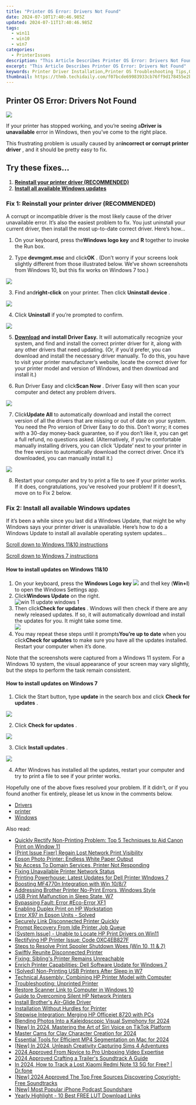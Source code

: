 ```yaml
---
title: "Printer OS Error: Drivers Not Found"
date: 2024-07-10T17:40:46.985Z
updated: 2024-07-11T17:40:46.985Z
tags:
  - win11
  - win10
  - win7
categories:
  - PrinterIssues
description: "This Article Describes Printer OS Error: Drivers Not Found"
excerpt: "This Article Describes Printer OS Error: Drivers Not Found"
keywords: Printer Driver Installation,Printer OS Troubleshooting Tips,OS Error Printer Not Recognized,Troubleshoot Printer OS Not Detected,Printer Driver Error Fixes,Printer OS Not Finding Drivers,Printer OS Error Solutions
thumbnail: https://thmb.techidaily.com/f07bcde69983933cb76ff9d178455e2b69ef74b8fc7b5950817350ad54cf2512.png
---
```


## Printer OS Error: Drivers Not Found

![](https://images.drivereasy.com/wp-content/uploads/2019/01/Printer-driver-unavailable-windows-e1547502552656.gif)

 If your printer has stopped working, and you’re seeing a**Driver is unavailable** error in Windows, then you’ve come to the right place.

 This frustrating problem is usually caused by an**incorrect or corrupt printer driver** , and it should be pretty easy to fix.

## Try these fixes…

1. **[Reinstall your printer driver (RECOMMENDED)](#method1)**
2. **[Install all available Windows updates](#method2)**

### Fix 1: Reinstall your printer driver (RECOMMENDED)

 A corrupt or incompatible driver is the most likely cause of the driver unavailable error. It’s also the easiest problem to fix. You just uninstall your current driver, then install the most up-to-date correct driver. Here’s how…

 1) On your keyboard, press the**Windows logo key** and **R**  together to invoke the Run box.

 2) Type **devmgmt.msc**  and click**OK** . (Don’t worry if your screens look slightly different from those illustrated below. We’ve shown screenshots from Windows 10, but this fix works on Windows 7 too.)

![](https://images.drivereasy.com/wp-content/uploads/2017/11/img_5a164dca2109f.png)

 3) Find and**right-click** on your printer. Then click **Uninstall device** .

![](https://images.drivereasy.com/wp-content/uploads/2017/11/img_5a16664c47596.png)

 4) Click **Uninstall**  if you’re prompted to confirm.

![](https://images.drivereasy.com/wp-content/uploads/2017/11/img_5a166d61b6e23.png)

 5) **[Download](https://tools.techidaily.com/drivereasy/download/) and install Driver Easy.** It will automatically recognize your system, and find and install the correct printer driver for it, along with any other drivers that need updating. (Or, if you’d prefer, you can download and install the necessary driver manually. To do this, you have to visit your printer manufacturer’s website, locate the correct driver for your printer model and version of Windows, and then download and install it.)

 6) Run Driver Easy and click**Scan Now** . Driver Easy will then scan your computer and detect any problem drivers.

![](https://images.drivereasy.com/wp-content/uploads/2017/11/img_5a1672bcbc0a7.jpg)

 7) Click**Update All** to automatically download and install the correct version of all the drivers that are missing or out of date on your system. You need the Pro version of Driver Easy to do this. Don’t worry; it comes with a 30-day money-back guarantee, so if you don’t like it, you can get a full refund, no questions asked. (Alternatively, if you’re comfortable manually installing drivers, you can click ‘Update’ next to your printer in the free version to automatically download the correct driver. Once it’s downloaded, you can manually install it.)

![](https://images.drivereasy.com/wp-content/uploads/2017/11/img_5a166e3214a67.jpg)

 8) Restart your computer and try to print a file to see if your printer works. If it does, congratulations, you’ve resolved your problem! If it doesn’t, move on to Fix 2 below.

### Fix 2: Install all available Windows updates

 If it’s been a while since you last did a Windows Update, that might be why Windows says your printer driver is unavailable. Here’s how to do a Windows Update to install all available operating system updates…

[Scroll down to Windows 11&10 instructions](#guide1)

[Scroll down to Windows 7 instructions](#guide2)

#### How to install updates on Windows 11&10

1. On your keyboard, press the **Windows Logo key** ![](https://images.drivereasy.com/wp-content/uploads/2023/10/windows-logo.png) and the**I** key (**Win+I**) to open the Windows Settings app.
2. Click**Windows Update** on the right.  
![win 11 update windows 1](https://images.drivereasy.com/wp-content/uploads/2023/10/win-11-update-windows-1.jpg)
3. Then click**Check for updates** . Windows will then check if there are any newly released updates. If so, it will automatically download and install the updates for you. It might take some time.  
![](https://images.drivereasy.com/wp-content/uploads/2023/10/win-11-update-windows-2.jpg)
4. You may repeat these steps until it prompts**You’re up to date** when you click**Check for updates** to make sure you have all the updates installed. Restart your computer when it’s done.

 Note that the screenshots were captured from a Windows 11 system. For a Windows 10 system, the visual appearance of your screen may vary slightly, but the steps to perform the task remain consistent.

#### How to install updates on Windows 7

 1) Click the Start button, type **update**  in the search box and click **Check for updates** .

![](https://images.drivereasy.com/wp-content/uploads/2017/11/img_5a167ac767596.jpg)

 2) Click **Check for updates** .

![](https://images.drivereasy.com/wp-content/uploads/2017/11/img_5a167b717a88d.jpg)

 3) Click **Install updates** .

![](https://images.drivereasy.com/wp-content/uploads/2017/11/img_5a167d918e4c5.png)

 4) After Windows has installed all the updates, restart your computer and try to print a file to see if your printer works.

 Hopefully one of the above fixes resolved your problem. If it didn’t, or if you found another fix entirely, please let us know in the comments below.

* [Drivers](https://tools.techidaily.com/drivereasy/download/)
* [printer](https://tools.techidaily.com/drivereasy/download/)
* [Windows](https://tools.techidaily.com/drivereasy/download/)

<ins class="adsbygoogle"
     style="display:block"
     data-ad-format="autorelaxed"
     data-ad-client="ca-pub-7571918770474297"
     data-ad-slot="1223367746"></ins>



<ins class="adsbygoogle"
     style="display:block"
     data-ad-client="ca-pub-7571918770474297"
     data-ad-slot="8358498916"
     data-ad-format="auto"
     data-full-width-responsive="true"></ins>



<span class="atpl-alsoreadstyle">Also read:</span>
<div><ul>
<li><a href="https://printer-issues.techidaily.com/quickly-rectify-non-printing-problem-top-5-techniques-to-aid-canon-print-on-window-11/"><u>Quickly Rectify Non-Printing Problem: Top 5 Techniques to Aid Canon Print on Window 11</u></a></li>
<li><a href="https://printer-issues.techidaily.com/print-issue-fixer-regain-lost-network-print-visibility/"><u>[Print Issue Fixer] Regain Lost Network Print Visibility</u></a></li>
<li><a href="https://printer-issues.techidaily.com/epson-photo-printer-endless-white-paper-output/"><u>Epson Photo Printer: Endless White Paper Output</u></a></li>
<li><a href="https://printer-issues.techidaily.com/no-access-to-domain-services-printer-not-responding/"><u>No Access To Domain Services, Printer Not Responding</u></a></li>
<li><a href="https://printer-issues.techidaily.com/fixing-unavailable-printer-network-status/"><u>Fixing Unavailable Printer Network Status</u></a></li>
<li><a href="https://printer-issues.techidaily.com/printing-powerhouse-latest-updates-for-dell-printer-windows-7/"><u>Printing Powerhouse: Latest Updates for Dell Printer WIndows 7</u></a></li>
<li><a href="https://printer-issues.techidaily.com/boosting-mf4770n-integration-with-win-1087/"><u>Boosting MF4770n Integration with Win 10/8/7</u></a></li>
<li><a href="https://printer-issues.techidaily.com/addressing-brother-printer-no-print-errors-windows-style/"><u>Addressing Brother Printer No-Print Errors, Windows Style</u></a></li>
<li><a href="https://printer-issues.techidaily.com/usb-print-malfunction-in-sleep-state-w7/"><u>USB Print Malfunction in Sleep State, W7</u></a></li>
<li><a href="https://printer-issues.techidaily.com/bypassing-fault-error-eco-error-xf1/"><u>Bypassing Fault: Error #Eco-Error XF1</u></a></li>
<li><a href="https://printer-issues.techidaily.com/enabling-duplex-print-on-hp-workstation/"><u>Enabling Duplex Print on HP Workstation</u></a></li>
<li><a href="https://printer-issues.techidaily.com/error-x97-in-epson-units-solved/"><u>Error X97 in Epson Units - Solved</u></a></li>
<li><a href="https://printer-issues.techidaily.com/securely-link-disconnected-printer-quickly/"><u>Securely Link Disconnected Printer Quickly</u></a></li>
<li><a href="https://printer-issues.techidaily.com/prompt-recovery-from-idle-printer-job-queue/"><u>Prompt Recovery From Idle Printer Job Queue</u></a></li>
<li><a href="https://printer-issues.techidaily.com/system-issue-unable-to-locate-hp-print-drivers-on-win11/"><u>[System Issue] - Unable to Locate HP Print Drivers on Win11</u></a></li>
<li><a href="https://printer-issues.techidaily.com/rectifying-hp-printer-issue-code-oxc4eb827f/"><u>Rectifying HP Printer Issue: Code OXC4EB827F</u></a></li>
<li><a href="https://printer-issues.techidaily.com/steps-to-resolve-print-spooler-shutdown-woes-win-10-11-and-7/"><u>Steps to Resolve Print Spooler Shutdown Woes (Win 10, 11 & 7)</u></a></li>
<li><a href="https://printer-issues.techidaily.com/swiftly-reunite-disconnected-printer/"><u>Swiftly Reunite Disconnected Printer</u></a></li>
<li><a href="https://printer-issues.techidaily.com/fixing-siblings-printer-remains-unreachable/"><u>Fixing: Sibling's Printer Remains Unreachable</u></a></li>
<li><a href="https://printer-issues.techidaily.com/enrich-printer-capabilities-dell-software-update-for-windows-7/"><u>Enrich Printer Capabilities: Dell Software Update for Windows 7</u></a></li>
<li><a href="https://printer-issues.techidaily.com/solved-non-printing-usb-printers-after-sleep-in-w7/"><u>[Solved] Non-Printing USB Printers After Sleep in W7</u></a></li>
<li><a href="https://printer-issues.techidaily.com/technical-assembly-combining-hp-printer-model-with-computer/"><u>Technical Assembly: Combining HP Printer Model with Computer</u></a></li>
<li><a href="https://printer-issues.techidaily.com/troubleshooting-unprinted-printer/"><u>Troubleshooting: Unprinted Printer</u></a></li>
<li><a href="https://printer-issues.techidaily.com/restore-scanner-link-to-computer-in-windows-10/"><u>Restore Scanner Link to Computer in Windows 10</u></a></li>
<li><a href="https://printer-issues.techidaily.com/guide-to-overcoming-silent-hp-network-printers/"><u>Guide to Overcoming Silent HP Network Printers</u></a></li>
<li><a href="https://printer-issues.techidaily.com/install-brothers-air-glide-driver/"><u>Install Brother's Air-Glide Driver</u></a></li>
<li><a href="https://printer-issues.techidaily.com/installation-without-hurdles-for-printer/"><u>Installation Without Hurdles for Printer</u></a></li>
<li><a href="https://printer-issues.techidaily.com/stepwise-integration-merging-hp-officejet-8720-with-pcs/"><u>Stepwise Integration: Merging HP Officejet 8720 with PCs</u></a></li>
<li><a href="https://extra-information.techidaily.com/blending-photos-into-a-kaleidoscopic-visual-symphony-for-2024/"><u>Blending Photos Into a Kaleidoscopic Visual Symphony for 2024</u></a></li>
<li><a href="https://tiktok-video-recordings.techidaily.com/new-in-2024-mastering-the-art-of-siri-voice-on-tiktok-platform/"><u>[New] In 2024, Mastering the Art of Siri Voice on TikTok Platform</u></a></li>
<li><a href="https://article-posts.techidaily.com/master-cams-for-clay-character-creation-for-2024/"><u>Master Cams for Clay Character Creation for 2024</u></a></li>
<li><a href="https://youtube-video-recordings.techidaily.com/essential-tools-for-efficient-mp4-segmentation-on-mac-for-2024/"><u>Essential Tools for Efficient MP4 Segmentation on Mac for 2024</u></a></li>
<li><a href="https://video-screen-grab.techidaily.com/new-in-2024-unleash-creativity-capturing-sims-4-adventures/"><u>[New] In 2024, Unleash Creativity  Capturing Sims 4 Adventures</u></a></li>
<li><a href="https://youtube-stream.techidaily.com/2024-approved-from-novice-to-pro-unboxing-video-expertise/"><u>2024 Approved  From Novice to Pro  Unboxing Video Expertise</u></a></li>
<li><a href="https://extra-lessons.techidaily.com/2024-approved-crafting-a-trailers-soundtrack-a-guide/"><u>2024 Approved  Crafting a Trailer's Soundtrack  A Guide</u></a></li>
<li><a href="https://android-location-track.techidaily.com/in-2024-how-to-track-a-lost-xiaomi-redmi-note-13-5g-for-free-drfone-by-drfone-virtual-android/"><u>In 2024, How to Track a Lost Xiaomi Redmi Note 13 5G for Free? | Dr.fone</u></a></li>
<li><a href="https://fox-glue.techidaily.com/new-2024-approved-the-top-free-sources-discovering-copyright-free-soundtracks/"><u>[New] 2024 Approved  The Top Free Sources  Discovering Copyright-Free Soundtracks</u></a></li>
<li><a href="https://extra-support.techidaily.com/new-most-popular-iphone-podcast-soundshare/"><u>[New] Most Popular iPhone Podcast Soundshare</u></a></li>
<li><a href="https://extra-resources.techidaily.com/yearly-highlight-10-best-free-lut-download-links/"><u>Yearly Highlight - 10 Best FREE LUT Download Links</u></a></li>
</ul></div>
